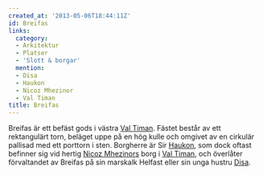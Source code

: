 ```yaml
---
created_at: '2013-05-06T18:44:11Z'
id: Breifas
links:
  category:
  - Arkitektur
  - Platser
  - 'Slott & borgar'
  mention:
  - Disa
  - Haukon
  - Nicoz Mhezinor
  - Val Timan
title: Breifas
---
```


Breifas är ett befäst gods i västra [Val Timan]. Fästet består av ett rektangulärt torn, beläget
uppe på en hög kulle och omgivet av en cirkulär pallisad med ett porttorn i sten. Borgherre är Sir
[Haukon], som dock oftast befinner sig vid hertig [Nicoz Mhezinors] borg i [Val Timan], och
överlåter förvaltandet av Breifas på sin marskalk Helfast eller sin unga hustru [Disa].

  [Val Timan]: Val_Timan
  [Haukon]: Haukon
  [Nicoz Mhezinors]: Nicoz_Mhezinor
  [Disa]: Disa